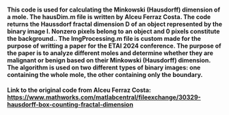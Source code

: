 #### This code is used for calculating the Minkowski (Hausdorff) dimension of a mole. The hausDim.m file is written by Alceu Ferraz Costa. The code returns the Haussdorf fractal dimension D of an object represented by the binary image I. Nonzero pixels belong to an object and 0 pixels constitute the background.. The ImgProcessing.m file is custom made for the purpose of writting a paper for the ETAI 2024 conference. The purpose of the paper is to analyze different moles and determine whether they are malignant or benign based on their Minkowski (Hausdorff) dimension. The algorithm is used on two different types of binary images: one containing the whole mole, the other containing only the boundary.

#### Link to the original code from Alceu Ferraz Costa: https://www.mathworks.com/matlabcentral/fileexchange/30329-hausdorff-box-counting-fractal-dimension

